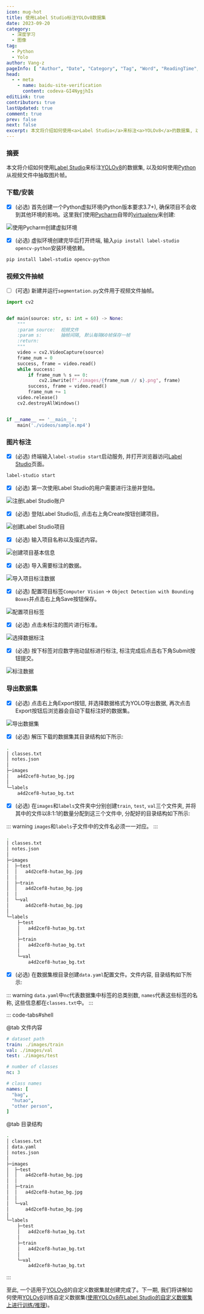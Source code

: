 ```yaml
---
icon: mug-hot
title: 使用Label Studio标注YOLOv8数据集
date: 2023-09-20
category:
  - 深度学习
  - 图像
tag:
  - Python
  - Yolo
author: Vang-z
pageInfo: [ "Author", "Date", "Category", "Tag", "Word", "ReadingTime", "PageView" ]
head:
  - - meta
    - name: baidu-site-verification
      content: codeva-GI4NygjhIs
editLink: true
contributors: true
lastUpdated: true
comment: true
prev: false
next: false
excerpt: 本文将介绍如何使用<a>Label Studio</a>来标注<a>YOLOv8</a>的数据集, 以及如何使用<a>Python</a>从视频文件中抽取图片帧。
---
```


### 摘要

本文将介绍如何使用[Label Studio](https://labelstud.io)来标注[YOLOv8](https://github.com/ultralytics/ultralytics)的数据集, 以及如何使用[Python](https://python.org)从视频文件中抽取图片帧。

### 下载/安装

- [x] <a>(必选)</a> 首先创建一个Python虚拟环境(<a>Python版本要求3.7+</a>), 确保项目不会收到其他环境的影响。这里我们使用[Pycharm](https://www.jetbrains.com/zh-cn/pycharm)自带的[virtualenv](https://virtualenv.pypa.io/en/latest/)来创建:

![使用<a>Pycharm</a>创建虚拟环境](./assets/images/2_0.png)

- [x] <a>(必选)</a> 虚拟环境创建完毕后打开终端, 输入<a>`pip install label-studio opencv-python`</a>安装环境依赖。

```bash
pip install label-studio opencv-python
```

### 视频文件抽帧

- [ ] <a>(可选)</a> 新建并运行<a>`segmentation.py`</a>文件用于视频文件抽帧。

```python
import cv2


def main(source: str, s: int = 60) -> None:
    """
    :param source:  视频文件
    :param s:       抽帧间隔, 默认每隔60帧保存一帧
    :return:
    """
    video = cv2.VideoCapture(source)
    frame_num = 0
    success, frame = video.read()
    while success:
        if frame_num % s == 0:
            cv2.imwrite(f"./images/{frame_num // s}.png", frame)
        success, frame = video.read()
        frame_num += 1
    video.release()
    cv2.destroyAllWindows()


if __name__ == '__main__':
    main('./videos/sample.mp4')

```

### 图片标注

- [x] <a>(必选)</a> 终端输入<a>`label-studio start`</a>启动服务, 并打开浏览器访问[Label Studio](http://localhost:8080)页面。

```bash
label-studio start
```

- [x] <a>(必选)</a> 第一次使用<a>Label Studio</a>的用户需要进行注册并登陆。

![注册<a>Label Studio</a>账户](./assets/images/2_1.png)

- [x] <a>(必选)</a> 登陆<a>Label Studio</a>后, 点击右上角<a>Create</a>按钮创建项目。

![创建<a>Label Studio</a>项目](./assets/images/2_2.png)

- [x] <a>(必选)</a> 输入项目名称以及描述内容。

![创建项目基本信息](./assets/images/2_3.png)

- [x] <a>(必选)</a> 导入需要标注的数据。

![导入项目标注数据](./assets/images/2_4.png)

- [x] <a>(必选)</a> 配置项目标签<a>`Computer Vision`</a> <a>-></a> <a>`Object Detection with Bounding Boxes`</a>并点击右上角<a>Save</a>按钮保存。

![配置项目标签](./assets/images/2_5.png)

- [x] <a>(必选)</a> 点击未标注的图片进行标准。

![选择数据标注](./assets/images/2_6.png)

- [x] <a>(必选)</a> 按下标签对应数字拖动鼠标进行标注, 标注完成后点击右下角<a>Submit</a>按钮提交。

![标注数据](./assets/images/2_7.png)

### 导出数据集

- [x] <a>(必选)</a> 点击右上角<a>Export</a>按钮, 并选择数据格式为<a>YOLO</a>导出数据, 再次点击<a>Export</a>按钮后浏览器会自动下载标注好的数据集。

![导出数据集](./assets/images/2_8.png)

- [x] <a>(必选)</a> 解压下载的数据集其目录结构如下所示:

```bash
.
│ classes.txt
│ notes.json
│
├─images
│   a4d2cef8-hutao_bg.jpg
│
└─labels
    a4d2cef8-hutao_bg.txt
```

- [x] <a>(必选)</a> 在<a>`images`</a>和<a>`labels`</a>文件夹中分别创建<a>`train`</a>, <a>`test`</a>, <a>`val`</a>三个文件夹, 并将其中的文件以<a>8:1:1</a>的数量分配到这三个文件中, 分配好的目录结构如下所示:

::: warning
<a>`images`</a>和<a>`labels`</a>子文件中的文件名必须一一对应。
:::

```bash
.
│ classes.txt
│ notes.json
│
├─images
│  ├─test
│  │   a4d2cef8-hutao_bg.jpg
│  │
│  ├─train
│  │   a4d2cef8-hutao_bg.jpg
│  │
│  └─val
│      a4d2cef8-hutao_bg.jpg
│
└─labels
    ├─test
    │   a4d2cef8-hutao_bg.txt
    │
    ├─train
    │   a4d2cef8-hutao_bg.txt
    │
    └─val
        a4d2cef8-hutao_bg.txt
```

- [x] <a>(必选)</a> 在数据集根目录创建<a>`data.yaml`</a>配置文件。文件内容, 目录结构如下所示:

::: warning
<a>`data.yaml`</a>中<a>`nc`</a>代表数据集中标签的总类别数, <a>`names`</a>代表这些标签的名称, 这些信息都在<a>`classes.txt`</a>中。
:::

::: code-tabs#shell

@tab 文件内容

```yaml
# dataset path
train: ./images/train
val: ./images/val
test: ./images/test

# number of classes
nc: 3

# class names
names: [
  "bag",
  "hutao",
  "other person",
]

```

@tab 目录结构

```bash
.
│ classes.txt
│ data.yaml
│ notes.json
│
├─images
│  ├─test
│  │   a4d2cef8-hutao_bg.jpg
│  │
│  ├─train
│  │   a4d2cef8-hutao_bg.jpg
│  │
│  └─val
│      a4d2cef8-hutao_bg.jpg
│
└─labels
    ├─test
    │   a4d2cef8-hutao_bg.txt
    │
    ├─train
    │   a4d2cef8-hutao_bg.txt
    │
    └─val
        a4d2cef8-hutao_bg.txt
```

:::

至此, 一个适用于[YOLOv8](https://github.com/ultralytics/ultralytics)的自定义数据集就创建完成了。下一期, 我们将讲解如何使用[YOLOv8](https://github.com/ultralytics/ultralytics)训练自定义数据集([使用YOLOv8在Label Studio的自定义数据集上进行训练/推理](https://richelf.tech/posts/2024-09/2a7262df-2893-42af-8e66-0fb59d807aef.html))。 

<Sponsor />
